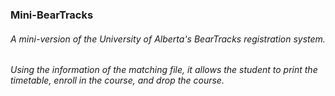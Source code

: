 <h3>Mini-BearTracks</h3>
<h6>A mini-version of the University of Alberta's BearTracks registration system.</h6>
<h6>Using the information of the matching file, it allows the student to print the timetable, enroll in the course, and drop the course.</h6>
